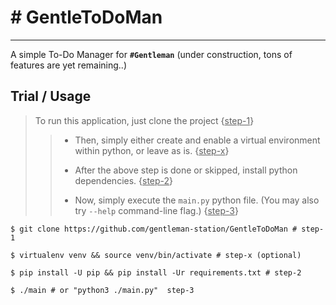 # # GentleToDoMan

---

A simple To-Do Manager for **`#Gentleman`** (under construction, tons of features are yet remaining..)

## Trial / Usage

> To run this application, just clone the project {<u>step-1</u>}
> 
> > - Then, simply either create and enable a virtual environment within python, or leave as is. {<u>step-x</u>}
> > 
> > - After the above step is done or skipped, install python dependencies. {<u>step-2</u>}
> > 
> > - Now, simply execute the `main.py` python file. (You may also try `--help` command-line flag.) {<u>step-3</u>}

```shell
$ git clone https://github.com/gentleman-station/GentleToDoMan # step-1

$ virtualenv venv && source venv/bin/activate # step-x (optional)

$ pip install -U pip && pip install -Ur requirements.txt # step-2

$ ./main # or "python3 ./main.py"  step-3
```
